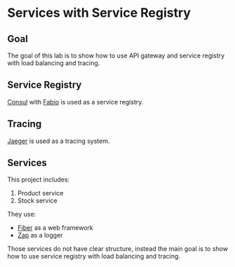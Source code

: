 # Services with Service Registry

## Goal

The goal of this lab is to show how to use API gateway and service registry with load balancing and tracing.

## Service Registry

[Consul](https://developer.hashicorp.com/consul) with [Fabio](https://fabiolb.net) is used as a service registry.

## Tracing

[Jaeger](https://www.jaegertracing.io) is used as a tracing system.

## Services

This project includes:

1. Product service
2. Stock service

They use:

- [Fiber](https://github.com/gofiber/fiber) as a web framework
- [Zap](https://github.com/uber-go/zap) as a logger

Those services do not have clear structure, instead the main goal is to show how to use service registry with load balancing and tracing.
